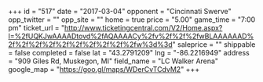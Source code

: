 +++
id = "517"
date = "2017-03-04"
opponent = "Cincinnati Swerve"
opp_twitter = ""
opp_site = ""
home = true
price = "5.00"
game_time = "7:00 pm"
ticket_url = "http://www.ticketingcentral.com/V2/Home.aspx?I=%2fUQKJwAAAADtovd%2fAQAAAACy%2fv%2f%2f%2fwBLAAAAAAD%2f%2f%2f%2f%2f%2f%2f%2f%2f%2fw%3d%3d"
saleprice = ""
shippable = false
completed = false
lat = "43.2791209"
lng = "-86.2216949"
address = "909 Giles Rd, Muskegon, MI"
field_name = "LC Walker Arena"
google_map = "https://goo.gl/maps/WDerCvTCdvM2"
+++
